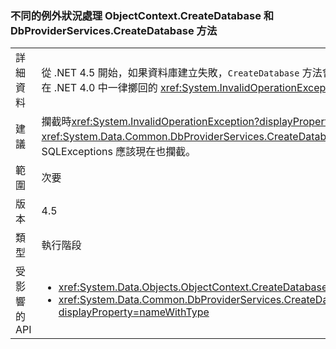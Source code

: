 ### <a name="different-exception-handling-for-objectcontextcreatedatabase-and-dbproviderservicescreatedatabase-methods"></a>不同的例外狀況處理 ObjectContext.CreateDatabase 和 DbProviderServices.CreateDatabase 方法

|   |   |
|---|---|
|詳細資料|從 .NET 4.5 開始，如果資料庫建立失敗，<code>CreateDatabase</code> 方法會嘗試卸除空白資料庫。 如果該作業成功，則會傳播原始 <xref:System.Data.SqlClient.SqlException?displayProperty=name> (而不是在 .NET 4.0 中一律擲回的 <xref:System.InvalidOperationException?displayProperty=name>)|
|建議|攔截時<xref:System.InvalidOperationException?displayProperty=name>執行時<xref:System.Data.Objects.ObjectContext.CreateDatabase>或<xref:System.Data.Common.DbProviderServices.CreateDatabase(System.Data.Common.DbConnection,System.Nullable{System.Int32},System.Data.Metadata.Edm.StoreItemCollection)>，SQLExceptions 應該現在也攔截。|
|範圍|次要|
|版本|4.5|
|類型|執行階段|
|受影響的 API|<ul><li><xref:System.Data.Objects.ObjectContext.CreateDatabase?displayProperty=nameWithType></li><li><xref:System.Data.Common.DbProviderServices.CreateDatabase(System.Data.Common.DbConnection,System.Nullable{System.Int32},System.Data.Metadata.Edm.StoreItemCollection)?displayProperty=nameWithType></li></ul>|

